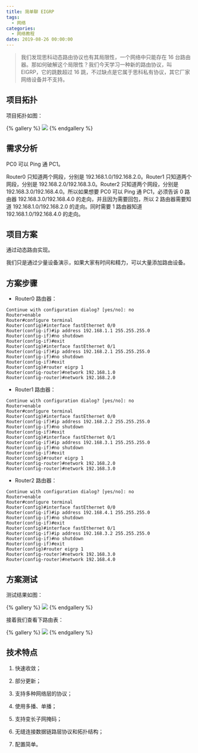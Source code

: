 ```yaml
---
title: 简单聊 EIGRP
tags:
  - 网络
categories:
  - 网络教程
date: 2019-08-26 00:00:00
---
```


> 我们发现思科动态路由协议也有其局限性，一个网络中只能存在 16 台路由器。那如何破解这个局限性？我们今天学习一种新的路由协议，叫 EIGRP，它的跳数超过 16 跳，不过缺点是它属于思科私有协议，其它厂家网络设备并不支持。

<!-- more -->

## 项目拓扑

项目拓扑如图：

{% gallery %}
![](https://cdn.dusays.com/2019/08/48-1.jpg/1)
{% endgallery %}

## 需求分析

PC0 可以 Ping 通 PC1。

Router0 只知道两个网段，分别是 192.168.1.0/192.168.2.0。Router1 只知道两个网段，分别是 192.168.2.0/192.168.3.0。Router2 只知道两个网段，分别是 192.168.3.0/192.168.4.0。所以如果想要 PC0 可以 Ping 通 PC1，必须告诉 0 路由器 192.168.3.0/192.168.4.0 的走向，并且因为需要回包，所以 2 路由器需要知道 192.168.1.0/192.168.2.0 的走向。同时需要 1 路由器知道 192.168.1.0/192.168.4.0 的走向。

## 项目方案

通过动态路由实现。

我们只是通过少量设备演示，如果大家有时间和精力，可以大量添加路由设备。

## 方案步骤

* Router0 路由器：

```
Continue with configuration dialog? [yes/no]: no
Router>enable
Router#configure terminal
Router(config)#interface fastEthernet 0/0
Router(config-if)#ip address 192.168.1.1 255.255.255.0
Router(config-if)#no shutdown
Router(config-if)#exit
Router(config)#interface fastEthernet 0/1
Router(config-if)#ip address 192.168.2.1 255.255.255.0
Router(config-if)#no shutdown
Router(config-if)#exit
Router(config)#router eigrp 1
Router(config-router)#network 192.168.1.0
Router(config-router)#network 192.168.2.0
```

* Router1 路由器：

```
Continue with configuration dialog? [yes/no]: no
Router>enable
Router#configure terminal
Router(config)#interface fastEthernet 0/0
Router(config-if)#ip address 192.168.2.2 255.255.255.0
Router(config-if)#no shutdown
Router(config-if)#exit
Router(config)#interface fastEthernet 0/1
Router(config-if)#ip address 192.168.3.1 255.255.255.0
Router(config-if)#no shutdown
Router(config-if)#exit
Router(config)#router eigrp 1
Router(config-router)#network 192.168.2.0
Router(config-router)#network 192.168.3.0
```

* Router2 路由器：

```
Continue with configuration dialog? [yes/no]: no
Router>enable
Router#configure terminal
Router(config)#interface fastEthernet 0/0
Router(config-if)#ip address 192.168.4.1 255.255.255.0
Router(config-if)#no shutdown
Router(config-if)#exit
Router(config)#interface fastEthernet 0/1
Router(config-if)#ip address 192.168.3.2 255.255.255.0
Router(config-if)#no shutdown
Router(config-if)#exit
Router(config)#router eigrp 1
Router(config-router)#network 192.168.3.0
Router(config-router)#network 192.168.4.0
```

## 方案测试

测试结果如图：

{% gallery %}
![](https://cdn.dusays.com/2019/08/48-2.jpg/1)
{% endgallery %}

接着我们查看下路由表：

{% gallery %}
![](https://cdn.dusays.com/2019/08/48-3.jpg/1)
{% endgallery %}

## 技术特点

1. 快速收敛；

2. 部分更新；

3. 支持多种网络层的协议；

4. 使用多播、单播；

5. 支持变长子网掩码；

6. 无缝连接数据链路层协议和拓扑结构；

7. 配置简单。